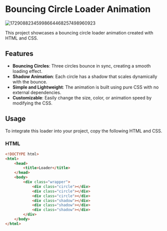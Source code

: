 # Bouncing Circle Loader Animation
![17290882345998664468257498960923](https://github.com/user-attachments/assets/4abe173a-f381-47f4-a376-65ae100959fc)

This project showcases a bouncing circle loader animation created with HTML and CSS.

## Features

- **Bouncing Circles**: Three circles bounce in sync, creating a smooth loading effect.
- **Shadow Animation**: Each circle has a shadow that scales dynamically with the bounce.
- **Simple and Lightweight**: The animation is built using pure CSS with no external dependencies.
- **Customizable**: Easily change the size, color, or animation speed by modifying the CSS.

## Usage

To integrate this loader into your project, copy the following HTML and CSS.

### HTML
```html
<!DOCTYPE html>
<html>
    <head>
        <title>Loader</title>
    </head>
    <body>
        <div class="wrapper">
            <div class="circle"></div>
            <div class="circle"></div>
            <div class="circle"></div>
            <div class="shadow"></div>
            <div class="shadow"></div>
            <div class="shadow"></div>
        </div>
    </body>
</html>

